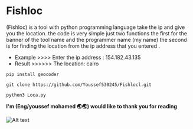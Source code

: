 # Fishloc
(Fishloc) is a tool with python programming language take the ip and give you the location.
the code is very simple just two functions the first for the banner of the tool name and the programmer name (my name)
the second is for finding the location from the ip address that you entered .

- Example >>>>        Enter the ip address : 154.182.43.135
- Result  >>>>>>        The location: cairo

```
pip install geocoder
```
```
git clone https://github.com/Youssef530245/Fishlocl.git
```
```
python3 Loca.py
```



**I'm (Eng/youssef mohamed 🌏🌏) would like to thank you for reading**

![Alt text](URL "img1.jpg")
